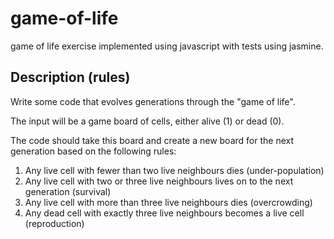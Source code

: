 game-of-life
============

game of life exercise implemented using javascript with tests using jasmine.

Description (rules)
-----

Write some code that evolves generations through the "game of life".

The input will be a game board of cells, either alive (1) or dead (0).

The code should take this board and create a new board for the next
generation based on the following rules:

1. Any live cell with fewer than two live neighbours dies (under-population)
2. Any live cell with two or three live neighbours lives on to the next generation (survival)
3. Any live cell with more than three live neighbours dies (overcrowding)
4. Any dead cell with exactly three live neighbours becomes a live cell (reproduction)
